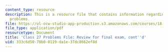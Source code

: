 ```yaml
---
content_type: resource
description: This is a resource file that contains information regarding class 27
  problems.
file: https://ol-ocw-studio-app-production.s3.amazonaws.com/courses/18-05-introduction-to-probability-and-statistics-spring-2014/333c6d5078b00119da1e37dc8662ef8d_MIT18_05S14_class27-prob.pdf
file_type: application/pdf
resourcetype: Document
title: 'Class 27 Problems File: Review for final exam, cont''d'
uid: 333c6d50-78b0-0119-da1e-37dc8662ef8d
---
```

